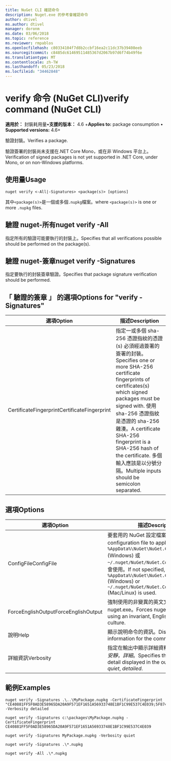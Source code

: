 ```yaml
---
title: NuGet CLI 確認命令
description: Nuget.exe 的參考會確認命令
author: dtivel
ms.author: dtivel
manager: doronm
ms.date: 03/06/2018
ms.topic: reference
ms.reviewer: rmpablos
ms.openlocfilehash: c80334104f7d8b2ccbf16ea2c11dc37b39408eeb
ms.sourcegitcommit: c8485dc61469511485367d2067b97d6f74b49f6e
ms.translationtype: MT
ms.contentlocale: zh-TW
ms.lasthandoff: 05/23/2018
ms.locfileid: "34462848"
---
```

# <a name="verify-command-nuget-cli"></a><span data-ttu-id="71dde-103">verify 命令 (NuGet CLI)</span><span class="sxs-lookup"><span data-stu-id="71dde-103">verify command (NuGet CLI)</span></span>

<span data-ttu-id="71dde-104">**適用於：** 封裝耗用量&bullet;**支援的版本：** 4.6 +</span><span class="sxs-lookup"><span data-stu-id="71dde-104">**Applies to:** package consumption &bullet; **Supported versions:** 4.6+</span></span>

<span data-ttu-id="71dde-105">驗證封裝。</span><span class="sxs-lookup"><span data-stu-id="71dde-105">Verifies a package.</span></span>

<span data-ttu-id="71dde-106">驗證簽署的封裝尚未支援在.NET Core Mono，或在非 Windows 平台上。</span><span class="sxs-lookup"><span data-stu-id="71dde-106">Verification of signed packages is not yet supported in .NET Core, under Mono, or on non-Windows platforms.</span></span>

## <a name="usage"></a><span data-ttu-id="71dde-107">使用量</span><span class="sxs-lookup"><span data-stu-id="71dde-107">Usage</span></span>

```cli
nuget verify <-All|-Signatures> <package(s)> [options]
```

<span data-ttu-id="71dde-108">其中`<package(s)>`是一個或多個`.nupkg`檔案。</span><span class="sxs-lookup"><span data-stu-id="71dde-108">where `<package(s)>` is one or more `.nupkg` files.</span></span>

## <a name="nuget-verify--all"></a><span data-ttu-id="71dde-109">驗證 nuget-所有</span><span class="sxs-lookup"><span data-stu-id="71dde-109">nuget verify -All</span></span>

<span data-ttu-id="71dde-110">指定所有的驗證可能要執行的封裝上。</span><span class="sxs-lookup"><span data-stu-id="71dde-110">Specifies that all verifications possible should be performed on the package(s).</span></span>

## <a name="nuget-verify--signatures"></a><span data-ttu-id="71dde-111">驗證 nuget-簽章</span><span class="sxs-lookup"><span data-stu-id="71dde-111">nuget verify -Signatures</span></span>

<span data-ttu-id="71dde-112">指定要執行的封裝簽章驗證。</span><span class="sxs-lookup"><span data-stu-id="71dde-112">Specifies that package signature verification should be performed.</span></span>

## <a name="options-for-verify--signatures"></a><span data-ttu-id="71dde-113">「 驗證的簽章 」 的選項</span><span class="sxs-lookup"><span data-stu-id="71dde-113">Options for "verify -Signatures"</span></span>

| <span data-ttu-id="71dde-114">選項</span><span class="sxs-lookup"><span data-stu-id="71dde-114">Option</span></span> | <span data-ttu-id="71dde-115">描述</span><span class="sxs-lookup"><span data-stu-id="71dde-115">Description</span></span> |
| --- | --- |
| <span data-ttu-id="71dde-116">CertificateFingerprint</span><span class="sxs-lookup"><span data-stu-id="71dde-116">CertificateFingerprint</span></span> | <span data-ttu-id="71dde-117">指定一或多個 sha-256 憑證指紋的憑證 (s) 必須經過簽署的簽署的封裝。</span><span class="sxs-lookup"><span data-stu-id="71dde-117">Specifies one or more SHA-256 certificate fingerprints of certificates(s) which signed packages must be signed with.</span></span> <span data-ttu-id="71dde-118">使用 sha-256 憑證指紋是憑證的 sha-256 雜湊。</span><span class="sxs-lookup"><span data-stu-id="71dde-118">A certificate SHA-256 fingerprint is a SHA-256 hash of the certificate.</span></span> <span data-ttu-id="71dde-119">多個輸入應該是以分號分隔。</span><span class="sxs-lookup"><span data-stu-id="71dde-119">Multiple inputs should be semicolon separated.</span></span> |

## <a name="options"></a><span data-ttu-id="71dde-120">選項</span><span class="sxs-lookup"><span data-stu-id="71dde-120">Options</span></span>

| <span data-ttu-id="71dde-121">選項</span><span class="sxs-lookup"><span data-stu-id="71dde-121">Option</span></span> | <span data-ttu-id="71dde-122">描述</span><span class="sxs-lookup"><span data-stu-id="71dde-122">Description</span></span> |
| --- | --- |
| <span data-ttu-id="71dde-123">ConfigFile</span><span class="sxs-lookup"><span data-stu-id="71dde-123">ConfigFile</span></span> | <span data-ttu-id="71dde-124">要套用的 NuGet 設定檔案。</span><span class="sxs-lookup"><span data-stu-id="71dde-124">The NuGet configuration file to apply.</span></span> <span data-ttu-id="71dde-125">如果未指定， `%AppData%\NuGet\NuGet.Config` (Windows) 或`~/.nuget/NuGet/NuGet.Config`(Mac/Linux) 會使用。</span><span class="sxs-lookup"><span data-stu-id="71dde-125">If not specified, `%AppData%\NuGet\NuGet.Config` (Windows) or `~/.nuget/NuGet/NuGet.Config` (Mac/Linux) is used.</span></span>|
| <span data-ttu-id="71dde-126">ForceEnglishOutput</span><span class="sxs-lookup"><span data-stu-id="71dde-126">ForceEnglishOutput</span></span> | <span data-ttu-id="71dde-127">強制使用的非變異的英文文化特性來執行 nuget.exe。</span><span class="sxs-lookup"><span data-stu-id="71dde-127">Forces nuget.exe to run using an invariant, English-based culture.</span></span> |
| <span data-ttu-id="71dde-128">說明</span><span class="sxs-lookup"><span data-stu-id="71dde-128">Help</span></span> | <span data-ttu-id="71dde-129">顯示說明命令的資訊。</span><span class="sxs-lookup"><span data-stu-id="71dde-129">Displays help information for the command.</span></span> |
| <span data-ttu-id="71dde-130">詳細資訊</span><span class="sxs-lookup"><span data-stu-id="71dde-130">Verbosity</span></span> | <span data-ttu-id="71dde-131">指定在輸出中顯示詳細資料的數量：*正常*，*安靜*，*詳細*。</span><span class="sxs-lookup"><span data-stu-id="71dde-131">Specifies the amount of detail displayed in the output: *normal*, *quiet*, *detailed*.</span></span> |

## <a name="examples"></a><span data-ttu-id="71dde-132">範例</span><span class="sxs-lookup"><span data-stu-id="71dde-132">Examples</span></span>

```cli
nuget verify -Signatures .\..\MyPackage.nupkg -CertificateFingerprint "CE40881FF5F0AD3E58965DA20A9F571EF1651A56933748E1BF1C99E537C4E039;5F874AAF47BCB268A19357364E7FBB09D6BF9E8A93E1229909AC5CAC865802E2" -Verbosity detailed

nuget verify -Signatures c:\packages\MyPackage.nupkg -CertificateFingerprint CE40881FF5F0AD3E58965DA20A9F571EF1651A56933748E1BF1C99E537C4E039

nuget verify -Signatures MyPackage.nupkg -Verbosity quiet

nuget verify -Signatures .\*.nupkg

nuget verify -All .\*.nupkg

```